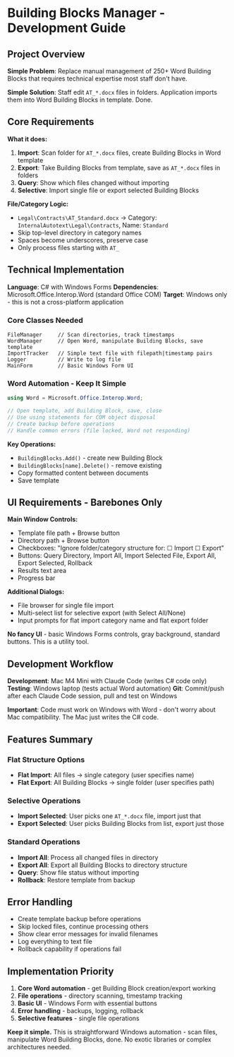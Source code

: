 # Building Blocks Manager - Development Guide

## Project Overview

**Simple Problem**: Replace manual management of 250+ Word Building Blocks that requires technical expertise most staff don't have.

**Simple Solution**: Staff edit `AT_*.docx` files in folders. Application imports them into Word Building Blocks in template. Done.

## Core Requirements

**What it does:**
1. **Import**: Scan folder for `AT_*.docx` files, create Building Blocks in Word template
2. **Export**: Take Building Blocks from template, save as `AT_*.docx` files in folders
3. **Query**: Show which files changed without importing
4. **Selective**: Import single file or export selected Building Blocks

**File/Category Logic:**
- `Legal\Contracts\AT_Standard.docx` → Category: `InternalAutotext\Legal\Contracts`, Name: `Standard`
- Skip top-level directory in category names
- Spaces become underscores, preserve case
- Only process files starting with `AT_`

## Technical Implementation

**Language**: C# with Windows Forms
**Dependencies**: Microsoft.Office.Interop.Word (standard Office COM)
**Target**: Windows only - this is not a cross-platform application

### Core Classes Needed
```
FileManager     // Scan directories, track timestamps
WordManager     // Open Word, manipulate Building Blocks, save template  
ImportTracker   // Simple text file with filepath|timestamp pairs
Logger          // Write to log file
MainForm        // Basic Windows Form UI
```

### Word Automation - Keep It Simple
```csharp
using Word = Microsoft.Office.Interop.Word;

// Open template, add Building Block, save, close
// Use using statements for COM object disposal
// Create backup before operations
// Handle common errors (file locked, Word not responding)
```

**Key Operations:**
- `BuildingBlocks.Add()` - create new Building Block
- `BuildingBlocks[name].Delete()` - remove existing
- Copy formatted content between documents
- Save template

## UI Requirements - Barebones Only

**Main Window Controls:**
- Template file path + Browse button
- Directory path + Browse button  
- Checkboxes: "Ignore folder/category structure for: ☐ Import ☐ Export"
- Buttons: Query Directory, Import All, Import Selected File, Export All, Export Selected, Rollback
- Results text area
- Progress bar

**Additional Dialogs:**
- File browser for single file import
- Multi-select list for selective export (with Select All/None)
- Input prompts for flat import category name and flat export folder

**No fancy UI** - basic Windows Forms controls, gray background, standard buttons. This is a utility tool.

## Development Workflow

**Development**: Mac M4 Mini with Claude Code (writes C# code only)
**Testing**: Windows laptop (tests actual Word automation)
**Git**: Commit/push after each Claude Code session, pull and test on Windows

**Important**: Code must work on Windows with Word - don't worry about Mac compatibility. The Mac just writes the C# code.

## Features Summary

### Flat Structure Options
- **Flat Import**: All files → single category (user specifies name)
- **Flat Export**: All Building Blocks → single folder (user specifies path)

### Selective Operations  
- **Import Selected**: User picks one `AT_*.docx` file, import just that
- **Export Selected**: User picks Building Blocks from list, export just those

### Standard Operations
- **Import All**: Process all changed files in directory
- **Export All**: Export all Building Blocks to directory structure
- **Query**: Show file status without importing
- **Rollback**: Restore template from backup

## Error Handling
- Create template backup before operations
- Skip locked files, continue processing others
- Show clear error messages for invalid filenames
- Log everything to text file
- Rollback capability if operations fail

## Implementation Priority
1. **Core Word automation** - get Building Block creation/export working
2. **File operations** - directory scanning, timestamp tracking
3. **Basic UI** - Windows Form with essential buttons
4. **Error handling** - backups, logging, rollback
5. **Selective features** - single file operations

**Keep it simple.** This is straightforward Windows automation - scan files, manipulate Word Building Blocks, done. No exotic libraries or complex architectures needed.